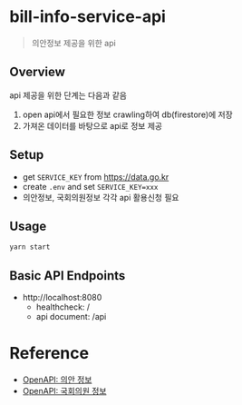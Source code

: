 # bill-info-service-api

> 의안정보 제공을 위한 api

## Overview

api 제공을 위한 단계는 다음과 같음

1. open api에서 필요한 정보 crawling하여 db(firestore)에 저장
2. 가져온 데이터를 바탕으로 api로 정보 제공

## Setup
* get `SERVICE_KEY` from https://data.go.kr
* create `.env` and set `SERVICE_KEY=xxx`
* 의안정보, 국회의원정보 각각 api 활용신청 필요

## Usage

```bash
yarn start
```

## Basic API Endpoints
* http://localhost:8080
  * healthcheck: /
  * api document: /api

# Reference
* [OpenAPI: 의안 정보](https://data.go.kr/tcs/dss/selectApiDataDetailView.do?publicDataPk=3037286)
* [OpenAPI: 국회의원 정보](https://data.go.kr/tcs/dss/selectApiDataDetailView.do?publicDataPk=3037286)
